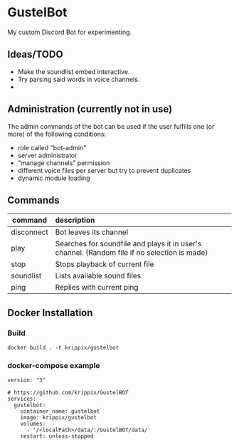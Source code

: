 # GustelBot
My custom Discord Bot for experimenting.


## Ideas/TODO
- Make the soundlist embed interactive.
- Try parsing said words in voice channels.
- 

## Administration (currently not in use)
The admin commands of the bot can be used if the user fulfills one (or more) of the following conditions:
- role called "bot-admin"
- server administrator
- "manage channels" permission
- different voice files per server but try to prevent duplicates
- dynamic module loading


## Commands

command     | description
----------- | :-------------
disconnect  | Bot leaves its channel
play <name> | Searches for soundfile and plays it in user's channel. (Random file if no selection is made)
stop        | Stops playback of current file
soundlist   | Lists available sound files
ping        | Replies with current ping
  
## Docker Installation
  
### Build
```
docker build . -t krippix/gustelbot
```
  
### docker-compose example
```
version: "3"

# https://github.com/krippix/GustelBOT
services:
  gustelbot:
    container_name: gustelbot
    image: krippix/gustelbot
    volumes:
      - '/<localPath>/data/:/GustelBOT/data/'
    restart: unless-stopped
```
